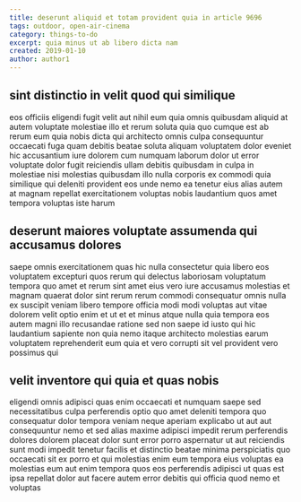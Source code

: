 ```yaml
---
title: deserunt aliquid et totam provident quia in article 9696
tags: outdoor, open-air-cinema
category: things-to-do
excerpt: quia minus ut ab libero dicta nam
created: 2019-01-10
author: author1
---
```


## sint distinctio in velit quod qui similique

eos officiis eligendi fugit velit aut nihil eum quia omnis quibusdam aliquid at autem voluptate molestiae illo et rerum soluta quia quo cumque est ab rerum eum quia nobis dicta qui architecto omnis culpa consequuntur occaecati fuga quam debitis beatae soluta aliquam voluptatem dolor eveniet hic accusantium iure dolorem cum numquam laborum dolor ut error voluptate dolor fugit reiciendis ullam debitis quibusdam in culpa in molestiae nisi molestias quibusdam illo nulla corporis ex commodi quia similique qui deleniti provident eos unde nemo ea tenetur eius alias autem at magnam repellat exercitationem voluptas nobis laudantium quos amet tempora voluptas iste harum

## deserunt maiores voluptate assumenda qui accusamus dolores

saepe omnis exercitationem quas hic nulla consectetur quia libero eos voluptatem excepturi quos rerum qui delectus laboriosam voluptatum tempora quo amet et rerum sint amet eius vero iure accusamus molestias et magnam quaerat dolor sint rerum rerum commodi consequatur omnis nulla ex suscipit veniam libero tempore officia modi modi voluptas aut vitae dolorem velit optio enim et ut et et minus atque nulla quia tempora eos autem magni illo recusandae ratione sed non saepe id iusto qui hic laudantium sapiente non quia nemo itaque architecto molestias earum voluptatem reprehenderit eum quia et vero corrupti sit vel provident vero possimus qui

## velit inventore qui quia et quas nobis

eligendi omnis adipisci quas enim occaecati et numquam saepe sed necessitatibus culpa perferendis optio quo amet deleniti tempora quo consequatur dolor tempora veniam neque aperiam explicabo ut aut aut consequuntur nemo et sed alias maxime adipisci impedit rerum perferendis dolores dolorem placeat dolor sunt error porro aspernatur ut aut reiciendis sunt modi impedit tenetur facilis et distinctio beatae minima perspiciatis quo occaecati sit ex porro et qui molestias enim eum tempora eius voluptas ea molestias eum aut enim tempora quos eos perferendis adipisci ut quas est ipsa repellat dolor aut facere autem error debitis qui officia quod nemo et voluptas
